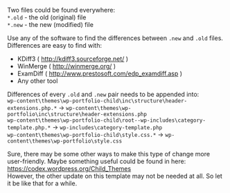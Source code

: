 Two files could be found everywhere:  
`*.old` - the old (original) file  
`*.new` - the new (modified) file  
  
Use any of the software to find the differences between `.new` and `.old` files. 
Differences are easy to find with:  
- KDiff3 ( http://kdiff3.sourceforge.net/ )  
- WinMerge ( http://winmerge.org/ )  
- ExamDiff ( http://www.prestosoft.com/edp_examdiff.asp )  
- Any other tool  

Differences of every `.old` and `.new` pair needs to be appended into:  
`wp-content\themes\wp-portfolio-child\inc\structure\header-extensions.php.*` -> `wp-content\themes\wp-portfolio\inc\structure\header-extensions.php`  
`wp-content\themes\wp-portfolio-child\root--wp-includes\category-template.php.*` -> `wp-includes\category-template.php`  
`wp-content\themes\wp-portfolio-child\style.css.*` -> `wp-content\themes\wp-portfolio\style.css`  
  
Sure, there may be some other ways to make this type of change more user-friendly. Maybe something useful could be found in here: https://codex.wordpress.org/Child_Themes  
However, the other update on this template may not be needed at all. So let it be like that for a while.